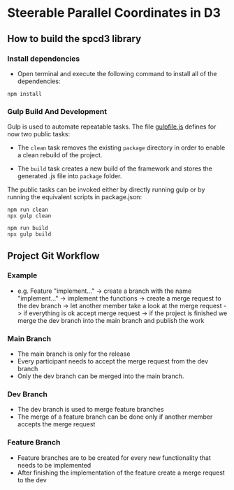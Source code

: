 # Steerable Parallel Coordinates in D3

## How to build the spcd3 library

### Install dependencies
- Open terminal and execute the following command to install all of the dependencies:


``` 
npm install 
```

### Gulp Build And Development

Gulp is used to automate repeatable tasks. The file [gulpfile.js](gulpfile.js)
defines for now two public tasks:

- The `clean` task removes the existing `package` directory in
  order to enable a clean rebuild of the project.

- The `build` task creates a new build of the framework and stores the generated .js file into
  `package` folder.


The public tasks can be invoked either by directly running gulp or
by running the equivalent scripts in package.json:

```
npm run clean
npx gulp clean

npm run build
npx gulp build
```

## Project Git Workflow

### Example
- e.g. Feature "implement..." -> create a branch with the name "implement..." -> implement the functions -> create a merge request to the dev branch
-> let another member take a look at the merge request -> if everything is ok accept merge request -> if the project is finished we merge the dev branch into the main branch and publish the work

### Main Branch
- The main branch is only for the release
- Every participant needs to accept the merge request from the dev branch
- Only the dev branch can be merged into the main branch.

### Dev Branch
- The dev branch is used to merge feature branches
- The merge of a feature branch can be done only if another member accepts the merge request

### Feature Branch
- Feature branches are to be created for every new functionality that needs to be implemented
- After finishing the implementation of the feature create a merge request to the dev

